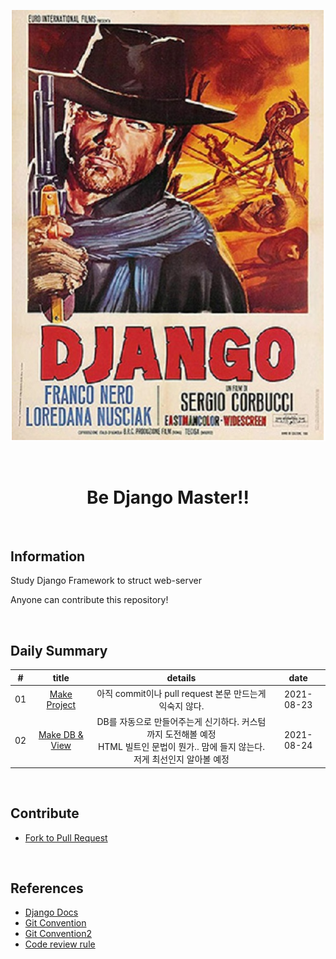 ![image-20210824012243095](README.assets/image-20210824012243095.png)

<br>

<h1 style="text-align:center;font-weight:bolder">
Be Django Master!!
</h1>

<br>

## Information

Study Django Framework to struct web-server

Anyone can contribute this repository!

<br>

## Daily Summary

|  #   |                            title                             |                           details                            |    date    |
| :--: | :----------------------------------------------------------: | :----------------------------------------------------------: | :--------: |
|  01  |         [Make Project](study_daily/210824_study.md)          |   아직 commit이나 pull request 본문 만드는게 익숙지 않다.    | 2021-08-23 |
|  02  | [Make DB & View](https://github.com/chaselover/djangoPractice/blob/develop/study_daily/210825_study.md) | DB를 자동으로 만들어주는게 신기하다. 커스텀까지 도전해볼 예정 <br>HTML 빌트인 문법이 뭔가.. 맘에 들지 않는다. 저게 최선인지 알아볼 예정 | 2021-08-24 |

<br>

## Contribute

- [Fork to Pull Request](https://devlibrary00108.tistory.com/45?category=949772)

<br>

## References

- [Django Docs](https://docs.djangoproject.com/ko/3.2/)
- [Git Convention](https://overcome-the-limits.tistory.com/entry/%ED%98%91%EC%97%85-%ED%98%91%EC%97%85%EC%9D%84-%EC%9C%84%ED%95%9C-%EA%B8%B0%EB%B3%B8%EC%A0%81%EC%9D%B8-git-%EC%BB%A4%EB%B0%8B%EC%BB%A8%EB%B2%A4%EC%85%98-%EC%84%A4%EC%A0%95%ED%95%98%EA%B8%B0)
- [Git Convention2](https://soapy-polish-b0e.notion.site/Git-Convention-8b388da6ce4e42a5814bd25516f9f3f1)
- [Code review rule](https://tosslab.github.io/codereview/2015/12/18/%EC%BD%94%EB%93%9C%EB%A6%AC%EB%B7%B0-%EC%9D%B4%EB%A0%87%EA%B2%8C-%ED%95%98%EA%B3%A0-%EC%9E%88%EB%8B%A4.html)
